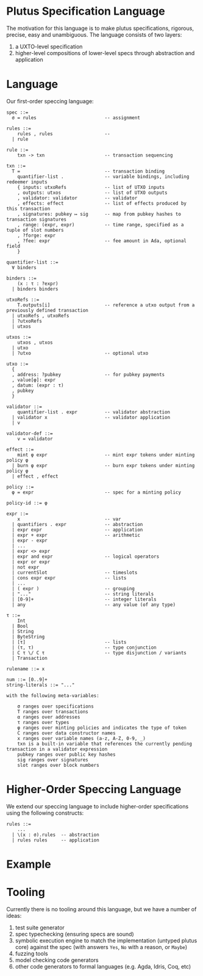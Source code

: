 # Plutus Specification Language

The motivation for this language is to make plutus specifications, rigorous,
precise, easy and unambiguous. The language consists of two layers:

  1. a UXTO-level specification
  2. higher-level compositions of lower-level specs through abstraction and application

# Language

Our first-order speccing language:

```
spec ::=
  σ = rules                         -- assignment

rules ::=
    rules , rules                   --
  | rule

rule ::=
    txn -> txn                      -- transaction sequencing

txn ::=
  T =                               -- transaction binding
    quantifier-list .               -- variable bindings, including redeemer inputs
    { inputs: utxoRefs              -- list of UTXO inputs
    , outputs: utxos                -- list of UTXO outputs
    , validator: validator          -- validator
    , effects: effect               -- list of effects produced by this transaction
    , signatures: pubkey ↦ sig      -- map from pubkey hashes to transaction signatures
    , range: (expr, expr)           -- time range, specified as a tuple of slot numbers
    , ?forge: expr
    , ?fee: expr                    -- fee amount in Ada, optional field
    }

quantifier-list ::=
  ∀ binders

binders ::=
    (x : τ : ?expr)
  | binders binders

utxoRefs ::=
    T.outputs[i]                    -- reference a utxo output from a previously defined transaction
  | utxoRefs , utxoRefs
  | ?utxoRefs
  | utxos

utxos ::=
    utxos , utxos
  | utxo
  | ?utxo                           -- optional utxo

utxo ::=
  {
  , address: ?pubkey                -- for pubkey payments
  , value[φ]: expr
  , datum: (expr : τ)
  , pubkey
  }

validator ::=
    quantifier-list . expr          -- validator abstraction
  | validator x                     -- validator application
  | v

validator-def ::=
    v = validator

effect ::=
    mint φ expr                     -- mint expr tokens under minting policy φ
  | burn φ expr                     -- burn expr tokens under minting policy φ
  | effect , effect

policy ::=
  φ = expr                          -- spec for a minting policy

policy-id ::= φ

expr ::=
    x                               -- var
  | quantifiers . expr              -- abstraction
  | expr expr                       -- application
  | expr + expr                     -- arithmetic
  | expr - expr
  | ...
  | expr <> expr
  | expr and expr                   -- logical operators
  | expr or expr
  | not expr
  | currentSlot                     -- timeslots
  | cons expr expr                  -- lists
  | ...
  | ( expr )                        -- grouping
  | "..."                           -- string literals
  | [0-9]+                          -- integer literals
  | any                             -- any value (of any type)

τ ::=
    Int
  | Bool
  | String
  | ByteString
  | [τ]                             -- lists
  | (τ, τ)                          -- type conjunction
  | C τ \/ C τ                      -- type disjunction / variants
  | Transaction

rulename ::= x

num ::= [0..9]+
string-literals ::= "..."

with the following meta-variables:

    σ ranges over specifications
    T ranges over transactions
    α ranges over addresses
    τ ranges over types
    φ ranges over minting policies and indicates the type of token
    C ranges over data constructor names
    x ranges over variable names (a-z, A-Z, 0-9, _)
    txn is a built-in variable that references the currently pending transaction in a validator expression
    pubkey ranges over public key hashes
    sig ranges over signatures
    slot ranges over block numbers
```

# Higher-Order Speccing Language

We extend our speccing language to include higher-order specifications
using the following constructs:

```
rules ::=
    ...
  | \(x : σ).rules  -- abstraction
  | rules rules     -- application
```

# Example

# Tooling

Currently there is no tooling around this language, but we have a number of ideas:

  1. test suite generator
  2. spec typechecking (ensuring specs are sound)
  3. symbolic execution engine to match the implementation (untyped plutus core)
     against the spec (with answers `Yes`, `No` with a reason, or `Maybe`)
  4. fuzzing tools
  5. model checking code generators
  6. other code generators to formal languages (e.g. Agda, Idris, Coq, etc)

